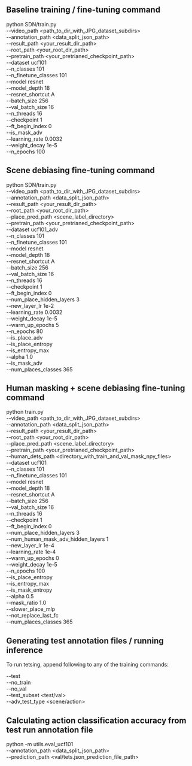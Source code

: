 ## Baseline training / fine-tuning command

python SDN/train.py \
--video_path <path_to_dir_with_JPG_dataset_subdirs> \
--annotation_path <data_split_json_path> \
--result_path <your_result_dir_path> \
--root_path <your_root_dir_path> \
--pretrain_path <your_pretrianed_checkpoint_path> \
--dataset ucf101 \
--n_classes 101 \
--n_finetune_classes 101 \
--model resnet \
--model_depth 18 \
--resnet_shortcut A \
--batch_size 256 \
--val_batch_size 16 \
--n_threads 16 \
--checkpoint 1 \
--ft_begin_index 0 \
--is_mask_adv \
--learning_rate 0.0032 \
--weight_decay 1e-5 \
--n_epochs 100 


## Scene debiasing fine-tuning command


python SDN/train.py \
--video_path <path_to_dir_with_JPG_dataset_subdirs> \
--annotation_path <data_split_json_path> \
--result_path <your_result_dir_path> \
--root_path <your_root_dir_path> \
--place_pred_path <scene_label_directory> \
--pretrain_path <your_pretrianed_checkpoint_path> \
--dataset ucf101_adv \
--n_classes 101 \
--n_finetune_classes 101 \
--model resnet \
--model_depth 18 \
--resnet_shortcut A \
--batch_size 256 \
--val_batch_size 16 \
--n_threads 16 \
--checkpoint 1 \
--ft_begin_index 0 \
--num_place_hidden_layers 3 \
--new_layer_lr 1e-2 \
--learning_rate 0.0032 \
--weight_decay 1e-5 \
--warm_up_epochs 5 \
--n_epochs 80 \
--is_place_adv \
--is_place_entropy \
--is_entropy_max \
--alpha 1.0 \
--is_mask_adv \
--num_places_classes 365 


## Human masking + scene debiasing fine-tuning command


python train.py \
--video_path <path_to_dir_with_JPG_dataset_subdirs> \
--annotation_path <data_split_json_path> \
--result_path <your_result_dir_path> \
--root_path <your_root_dir_path> \
--place_pred_path <scene_label_directory> \
--pretrain_path <your_pretrianed_checkpoint_path> \
--human_dets_path <directory_with_train_and_val_mask_npy_files> \
--dataset ucf101 \
--n_classes 101 \
--n_finetune_classes 101 \
--model resnet \
--model_depth 18 \
--resnet_shortcut A \
--batch_size 256 \
--val_batch_size 16 \
--n_threads 16 \
--checkpoint 1 \
--ft_begin_index 0 \
--num_place_hidden_layers 3 \
--num_human_mask_adv_hidden_layers 1 \
--new_layer_lr 1e-4 \
--learning_rate 1e-4 \
--warm_up_epochs 0 \
--weight_decay 1e-5 \
--n_epochs 100 \
--is_place_entropy \
--is_entropy_max \
--is_mask_entropy \
--alpha 0.5 \
--mask_ratio 1.0 \
--slower_place_mlp \
--not_replace_last_fc \
--num_places_classes 365 

## Generating test annotation files / running inference

To run tetsing, append following to any of the training commands:

--test \
--no_train \
--no_val \
--test_subset <test/val> \
--adv_test_type <scene/action> 



## Calculating action classification accuracy from test run annotation file

python -m utils.eval_ucf101 \
    --annotation_path <data_split_json_path> \
    --prediction_path <val/tets.json_prediction_file_path>




























